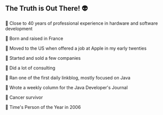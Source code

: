 ## The Truth is Out There! 👽

:small_blue_diamond: Close to 40 years of professional experience in hardware and software development

:small_blue_diamond: Born and raised in France

:small_blue_diamond: Moved to the US when offered a job at Apple in my early twenties

:small_blue_diamond: Started and sold a few companies

:small_blue_diamond: Did a lot of consulting

:small_blue_diamond: Ran one of the first daily linkblog, mostly focused on Java

:small_blue_diamond: Wrote a weekly column for the Java Developer's Journal

:small_blue_diamond: Cancer survivor

:small_blue_diamond: Time's Person of the Year in 2006
